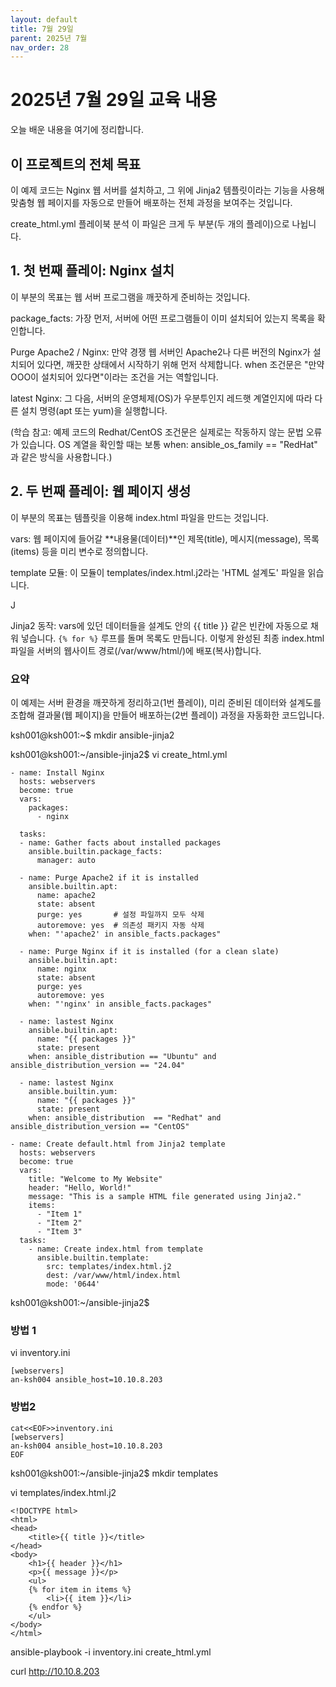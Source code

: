 ```yaml
---
layout: default
title: 7월 29일
parent: 2025년 7월
nav_order: 28
---
```


# 2025년 7월 29일 교육 내용

오늘 배운 내용을 여기에 정리합니다.

## 이 프로젝트의 전체 목표
이 예제 코드는 Nginx 웹 서버를 설치하고, 그 위에 Jinja2 템플릿이라는 기능을 사용해 맞춤형 웹 페이지를 자동으로 만들어 배포하는 전체 과정을 보여주는 것입니다.

create_html.yml 플레이북 분석
이 파일은 크게 두 부분(두 개의 플레이)으로 나뉩니다.

## 1. 첫 번째 플레이: Nginx 설치
이 부분의 목표는 웹 서버 프로그램을 깨끗하게 준비하는 것입니다.

package_facts: 가장 먼저, 서버에 어떤 프로그램들이 이미 설치되어 있는지 목록을 확인합니다.

Purge Apache2 / Nginx: 만약 경쟁 웹 서버인 Apache2나 다른 버전의 Nginx가 설치되어 있다면, 깨끗한 상태에서 시작하기 위해 먼저 삭제합니다. when 조건문은 "만약 OOO이 설치되어 있다면"이라는 조건을 거는 역할입니다.

latest Nginx: 그 다음, 서버의 운영체제(OS)가 우분투인지 레드햇 계열인지에 따라 다른 설치 명령(apt 또는 yum)을 실행합니다.

(학습 참고: 예제 코드의 Redhat/CentOS 조건문은 실제로는 작동하지 않는 문법 오류가 있습니다. OS 계열을 확인할 때는 보통 when: ansible_os_family == "RedHat" 과 같은 방식을 사용합니다.)

## 2. 두 번째 플레이: 웹 페이지 생성
이 부분의 목표는 템플릿을 이용해 index.html 파일을 만드는 것입니다.

vars: 웹 페이지에 들어갈 **내용물(데이터)**인 제목(title), 메시지(message), 목록(items) 등을 미리 변수로 정의합니다.

template 모듈: 이 모듈이 templates/index.html.j2라는 'HTML 설계도' 파일을 읽습니다.

J<p>Jinja2 동작: vars에 있던 데이터들을 설계도 안의 {{ title }} 같은 빈칸에 자동으로 채워 넣습니다. <code>{% for %}</code> 루프를 돌며 목록도 만듭니다. 이렇게 완성된 최종 index.html 파일을 서버의 웹사이트 경로(/var/www/html/)에 배포(복사)합니다.</p>

### 요약
이 예제는 서버 환경을 깨끗하게 정리하고(1번 플레이), 미리 준비된 데이터와 설계도를 조합해 결과물(웹 페이지)을 만들어 배포하는(2번 플레이) 과정을 자동화한 코드입니다.

ksh001@ksh001:~$ 
mkdir ansible-jinja2

ksh001@ksh001:~/ansible-jinja2$ 
vi create_html.yml

```
- name: Install Nginx
  hosts: webservers
  become: true
  vars:
    packages:
      - nginx

  tasks:
  - name: Gather facts about installed packages
    ansible.builtin.package_facts:
      manager: auto

  - name: Purge Apache2 if it is installed
    ansible.builtin.apt:
      name: apache2
      state: absent
      purge: yes       # 설정 파일까지 모두 삭제
      autoremove: yes  # 의존성 패키지 자동 삭제
    when: "'apache2' in ansible_facts.packages"

  - name: Purge Nginx if it is installed (for a clean slate)
    ansible.builtin.apt:
      name: nginx
      state: absent
      purge: yes
      autoremove: yes
    when: "'nginx' in ansible_facts.packages"

  - name: lastest Nginx
    ansible.builtin.apt:
      name: "{{ packages }}"
      state: present
    when: ansible_distribution == "Ubuntu" and ansible_distribution_version == "24.04"

  - name: lastest Nginx
    ansible.builtin.yum:
      name: "{{ packages }}"
      state: present
    when: ansible_distribution  == "Redhat" and ansible_distribution_version == "CentOS"

- name: Create default.html from Jinja2 template
  hosts: webservers
  become: true
  vars:
    title: "Welcome to My Website"
    header: "Hello, World!"
    message: "This is a sample HTML file generated using Jinja2."
    items:
      - "Item 1"
      - "Item 2"
      - "Item 3"
  tasks:
    - name: Create index.html from template
      ansible.builtin.template:
        src: templates/index.html.j2
        dest: /var/www/html/index.html
        mode: '0644'
```

ksh001@ksh001:~/ansible-jinja2$ 

### 방법 1

vi inventory.ini

```
[webservers]
an-ksh004 ansible_host=10.10.8.203
```

### 방법2
```
cat<<EOF>>inventory.ini
[webservers]
an-ksh004 ansible_host=10.10.8.203
EOF
```

ksh001@ksh001:~/ansible-jinja2$ 
mkdir templates

vi templates/index.html.j2
  
```
<!DOCTYPE html>
<html>
<head>
    <title>{{ title }}</title>
</head>
<body>
    <h1>{{ header }}</h1>
    <p>{{ message }}</p>
    <ul>
    {% for item in items %}
        <li>{{ item }}</li>
    {% endfor %}
    </ul>
</body>
</html>
```
  
ansible-playbook -i inventory.ini create_html.yml

curl http://10.10.8.203
